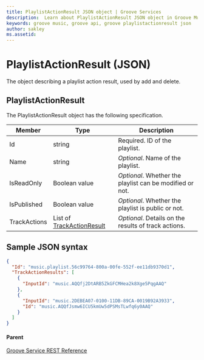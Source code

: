 ```yaml
---
title: PlaylistActionResult JSON object | Groove Services
description:  Learn about PlaylistActionResult JSON object in Groove Music API.
keywords: groove music, groove api, groove playlistactionresult json
author: sakley
ms.assetid: 
---
```

# PlaylistActionResult (JSON)
The object describing a playlist action result, used by add and delete.

## PlaylistActionResult
The PlaylistActionResult object has the following specification.

| **Member**   | **Type**                                                                         | **Description**                                        |
|--------------|----------------------------------------------------------------------------------|--------------------------------------------------------|
| Id           | string                                                                           | Required. ID of the playlist.                          |
| Name         | string                                                                           | *Optional*. Name of the playlist.                        |
| IsReadOnly   | Boolean value                                                                    | *Optional*. Whether the playlist can be modified or not. |
| IsPublished  | Boolean value                                                                    | *Optional*. Whether the playlist is public or not.       |
| TrackActions | List of [TrackActionResult](JSON-TrackActionResult.md) | *Optional*. Details on the results of track actions.     |

## Sample JSON syntax
```json
{
  "Id": "music.playlist.56c99764-800a-00fe-552f-ee11db9370d1",
  "TrackActionResults": [
    {
      "InputId": "music.AQQfj2DtARB5ZkGFCMHea2k8Xge5PqgAAQ"
    },
    {
      "InputId": "music.2DEBEA07-0100-11DB-89CA-0019B92A3933",
      "Id": "music.AQQfJsmw6ICU5kmUw5dPSMsTLwfq6y0AAQ"
    }
  ]
}
```

#### Parent
[Groove Service REST Reference](overview.md)

